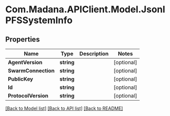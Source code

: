 
# Com.Madana.APIClient.Model.JsonIPFSSystemInfo

## Properties

Name | Type | Description | Notes
------------ | ------------- | ------------- | -------------
**AgentVersion** | **string** |  | [optional] 
**SwarmConnection** | **string** |  | [optional] 
**PublicKey** | **string** |  | [optional] 
**Id** | **string** |  | [optional] 
**ProtocolVersion** | **string** |  | [optional] 

[[Back to Model list]](../README.md#documentation-for-models)
[[Back to API list]](../README.md#documentation-for-api-endpoints)
[[Back to README]](../README.md)

